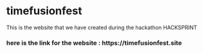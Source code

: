 # timefusionfest
This  is the website that we have created during the hackathon HACKSPRINT
<h3> here   is the link for the website : https://timefusionfest.site</h3>
